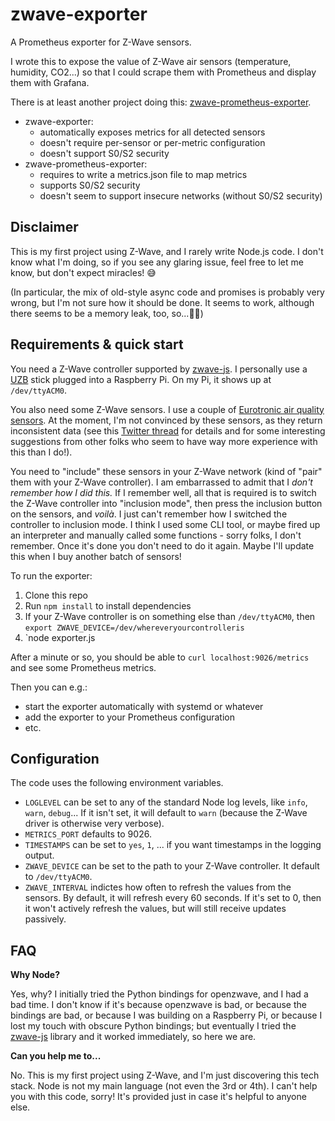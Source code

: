 # zwave-exporter

A Prometheus exporter for Z-Wave sensors.

I wrote this to expose the value of Z-Wave air sensors (temperature,
humidity, CO2...) so that I could scrape them with Prometheus and
display them with Grafana.

There is at least another project doing this: [zwave-prometheus-exporter].

- zwave-exporter:
  - automatically exposes metrics for all detected sensors
  - doesn't require per-sensor or per-metric configuration
  - doesn't support S0/S2 security
- zwave-prometheus-exporter:
  - requires to write a metrics.json file to map metrics
  - supports S0/S2 security
  - doesn't seem to support insecure networks (without S0/S2 security)

## Disclaimer

This is my first project using Z-Wave, and I rarely write Node.js code.
I don't know what I'm doing, so if you see any glaring issue, feel free
to let me know, but don't expect miracles! 😅

(In particular, the mix of old-style async code and promises is probably
very wrong, but I'm not sure how it should be done. It seems to work,
although there seems to be a memory leak, too, so...🤷🏻)

## Requirements & quick start

You need a Z-Wave controller supported by [zwave-js]. I personally use
a [UZB] stick plugged into a Raspberry Pi. On my Pi, it shows up at
`/dev/ttyACM0`.

You also need some Z-Wave sensors. I use a couple of [Eurotronic air quality
sensors][eurotronic]. At the moment, I'm not convinced by these sensors,
as they return inconsistent data (see this [Twitter thread][thread] for
details and for some interesting suggestions from other folks who seem
to have way more experience with this than I do!).

You need to "include" these sensors in your Z-Wave network (kind of
"pair" them with your Z-Wave controller). I am embarrassed to admit
that I *don't remember how I did this.* If I remember well, all that
is required is to switch the Z-Wave controller into "inclusion mode",
then press the inclusion button on the sensors, and *voilà*. I just
can't remember how I switched the controller to inclusion mode. I think
I used some CLI tool, or maybe fired up an interpreter and manually
called some functions - sorry folks, I don't remember. Once it's
done you don't need to do it again. Maybe I'll update this when I
buy another batch of sensors!

To run the exporter:

1. Clone this repo
2. Run `npm install` to install dependencies
3. If your Z-Wave controller is on something else than `/dev/ttyACM0`,
   then `export ZWAVE_DEVICE=/dev/whereveryourcontrolleris`
4. `node exporter.js

After a minute or so, you should be able to `curl localhost:9026/metrics`
and see some Prometheus metrics.

Then you can e.g.:

- start the exporter automatically with systemd or whatever
- add the exporter to your Prometheus configuration
- etc.

## Configuration

The code uses the following environment variables.

- `LOGLEVEL` can be set to any of the standard Node log levels,
  like `info`, `warn`, `debug`... If it isn't set, it will default
  to `warn` (because the Z-Wave driver is otherwise very verbose).
- `METRICS_PORT` defaults to 9026.
- `TIMESTAMPS` can be set to `yes`, `1`, ... if you want timestamps
  in the logging output.
- `ZWAVE_DEVICE` can be set to the path to your Z-Wave controller.
  It default to `/dev/ttyACM0`.
- `ZWAVE_INTERVAL` indictes how often to refresh the values from
  the sensors. By default, it will refresh every 60 seconds.
  If it's set to 0, then it won't actively refresh the values,
  but will still receive updates passively.

## FAQ

**Why Node?**

Yes, why? I initially tried the Python bindings for openzwave, and
I had a bad time. I don't know if it's because openzwave is bad, or
because the bindings are bad, or because I was building on a Raspberry
Pi, or because I lost my touch with obscure Python bindings; but
eventually I tried the [zwave-js] library and it worked immediately,
so here we are.

**Can you help me to...**

No. This is my first project using Z-Wave, and I'm just discovering
this tech stack. Node is not my main language (not even the 3rd or 4th).
I can't help you with this code, sorry! It's provided just in case it's
helpful to anyone else.

[eurotronic]: https://eurotronic.org/produkte/sensoren/luftguetesensor/
[thread]: https://twitter.com/jpetazzo/status/1574672797867163649
[UZB]: https://z-wave.me/products/uzb/
[zwave-js]: https://zwave-js.github.io/node-zwave-js/
[zwave-prometheus-exporter]: https://github.com/ilshidur/zwave-prometheus-exporter/
